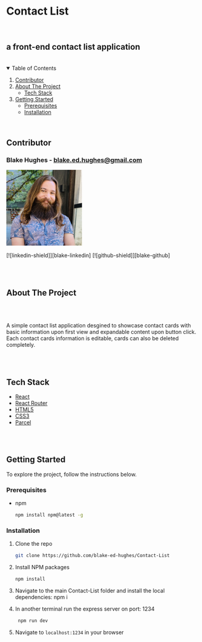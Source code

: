 # Contact List

<br/>

## a front-end contact list application

<br/>

<!-- TABLE OF CONTENTS -->
<details open="open">
  <summary>Table of Contents</summary>
  <ol>
    <li><a href="##contributor">Contributor</a></li>
    <li>
      <a href="##about-the-project">About The Project</a>
      <ul>
        <li><a href="##tech-stack">Tech Stack</a></li>
      </ul>
    </li>
    <li>
      <a href="##getting-started">Getting Started</a>
      <ul>
        <li><a href="###prerequisites">Prerequisites</a></li>
        <li><a href="###installation">Installation</a></li>
      </ul>
    </li>
  </ol>
</details>
<br>

<!-- CONTACT -->

## Contributor

### Blake Hughes - blake.ed.hughes@gmail.com

 <img src="ReadMeImages/TropicalHeadshot.JPG" alt="Logo" width="200" height="200">

[![linkedin-shield]][blake-linkedin]
[![github-shield]][blake-github]

<br><br>

<!-- ABOUT THE PROJECT -->

## About The Project

<br><br>

A simple contact list application desgined to showcase contact cards with basic information upon first view and expandable content upon button click. Each contact cards information is editable, cards can also be deleted completely.

<br><br>

## Tech Stack

- [React](https://reactjs.org/)
- [React Router](https://reactrouter.com/)
- [HTML5](https://en.wikipedia.org/wiki/HTML5)
- [CSS3](https://en.wikipedia.org/wiki/CSS)
- [Parcel](https://parceljs.org//)

<br><br>

<!-- GETTING STARTED -->

## Getting Started

To explore the project, follow the instructions below.

### Prerequisites

- npm
  ```sh
  npm install npm@latest -g
  ```

### Installation

1. Clone the repo
   ```sh
   git clone https://github.com/blake-ed-hughes/Contact-List
   ```
2. Install NPM packages
   ```sh
   npm install
   ```
3. Navigate to the main Contact-List folder and install the local dependencies: npm i

4. In another terminal run the express server on port: 1234
   ```sh
    npm run dev
   ```
5. Navigate to `localhost:1234` in your browser

<br><br>
